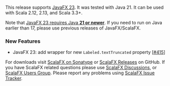 This release supports [JavaFX 23]. It was tested with Java 21. It can be used with Scala 2.12, 2.13,
and Scala 3.3+.

Note that [JavaFX 23 requires Java **21 or newer**][JavaFX 23]. If you need to run on Java earlier than 17, please use
previous releases of JavaFX/ScalaFX.

### New Features

* JavaFX 23: add wrapper for new `Labeled.textTruncated` property [[#415]]

For downloads visit [ScalaFX on Sonatype][2] or [ScalaFX Releases][3] on GitHub. If you have ScalaFX related questions
please use [ScalaFX Discussions][6], or [ScalaFX Users Group][5]. Please report any problems
using [ScalaFX Issue Tracker][4].

<!-- Links -->

[1]: http://scalafx.org

[2]: http://search.maven.org/#search&#124;ga&#124;1&#124;scalafx

[3]: https://github.com/scalafx/scalafx/releases

[4]: https://github.com/scalafx/scalafx/issues

[5]: https://groups.google.com/forum/#!forum/scalafx-users

[6]: https://github.com/scalafx/scalafx/discussions

[JavaFX 23]: https://openjfx.io/highlights/23/

[#415]: https://github.com/scalafx/scalafx/issues/415







